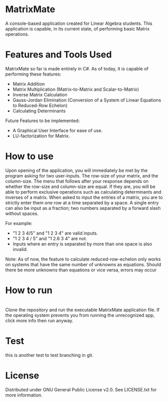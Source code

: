 # MatrixMate
A console-based application created for Linear Algebra students. This application is capable, in its current state, of performing basic Matrix operations.

# Features and Tools Used
MatrixMate so far is made entirely in C#. As of today, it is capable of performing these features:
- Matrix Addition
- Matrix Multiplication (Matrix-to-Matrix and Scalar-to-Matrix)
- Inverse Matrix Calculation
- Gauss-Jordan Elimination (Conversion of a System of Linear Equations to Reduced-Row Echelon)
- Calculating Determinants

Future Features to be implemented:
- A Graphical User Interface for ease of use.
- LU-factorization for Matrix.

# How to use
Upon opening of the application, you will immediately be met by the program asking for two user-inputs. The row-size of your matrix, and the column-size. The menu that follows after your response depends on whether the row-size and column-size are equal. If they are, you will be able to perform exclusive operations such as calculating determinants and inverses of a matrix. When asked to input the entries of a matrix, you are to strictly enter them one row at a time separated by a space. A single entry can also be input as a fraction; two numbers separated by a forward slash without spaces.

For example:
- "1 2 3 4/5" and "1 2 3 4" are valid inputs.
- "1 2 3 4 / 5" and "1 2.6 3 4" are not.
- Inputs where an entry is separated by more than one space is also invalid.

Note: As of now, the feature to calculate reduced-row-echelon only works on systems that have the same number of unknowns as equations. Should there be more unknowns than equations or vice versa, errors may occur

# How to run

<br>Clone the repository and run the executable MatrixMate application file. If the operating system prevents you from running the unrecognized app, click more info then run anyway.

# Test

this is another test to test branching in git.

# License 
Distributed under GNU General Public License v2.0. See LICENSE.txt for more information.
